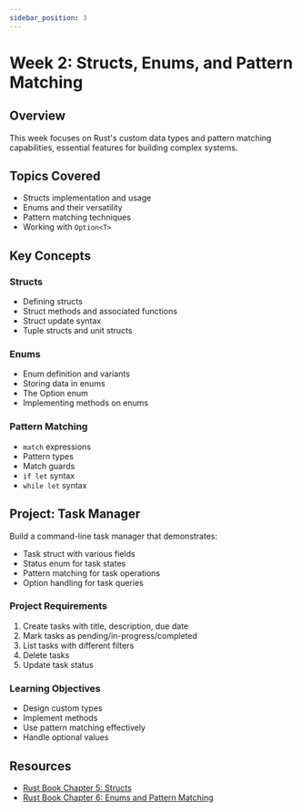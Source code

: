 ```yaml
---
sidebar_position: 3
---
```


# Week 2: Structs, Enums, and Pattern Matching

## Overview
This week focuses on Rust's custom data types and pattern matching capabilities, essential features for building complex systems.

## Topics Covered
- Structs implementation and usage
- Enums and their versatility
- Pattern matching techniques
- Working with `Option<T>`

## Key Concepts

### Structs
- Defining structs
- Struct methods and associated functions
- Struct update syntax
- Tuple structs and unit structs

### Enums
- Enum definition and variants
- Storing data in enums
- The Option enum
- Implementing methods on enums

### Pattern Matching
- `match` expressions
- Pattern types
- Match guards
- `if let` syntax
- `while let` syntax

## Project: Task Manager
Build a command-line task manager that demonstrates:
- Task struct with various fields
- Status enum for task states
- Pattern matching for task operations
- Option handling for task queries

### Project Requirements
1. Create tasks with title, description, due date
2. Mark tasks as pending/in-progress/completed
3. List tasks with different filters
4. Delete tasks
5. Update task status

### Learning Objectives
- Design custom types
- Implement methods
- Use pattern matching effectively
- Handle optional values

## Resources
- [Rust Book Chapter 5: Structs](https://doc.rust-lang.org/book/ch05-00-structs.html)
- [Rust Book Chapter 6: Enums and Pattern Matching](https://doc.rust-lang.org/book/ch06-00-enums.html)
